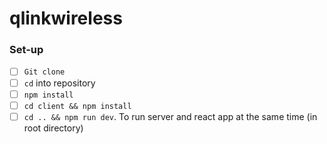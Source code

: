 # qlinkwireless

### Set-up
- [ ] `Git clone`
- [ ] `cd` into repository
- [ ] `npm install`
- [ ] `cd client && npm install`
- [ ] `cd .. && npm run dev`. To run server and react app at the same time (in root directory)
